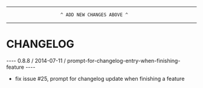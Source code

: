 --------------------------------------------------------------------------------
                        ^ ADD NEW CHANGES ABOVE ^
--------------------------------------------------------------------------------

CHANGELOG
=========

---- 0.8.8 / 2014-07-11 / prompt-for-changelog-entry-when-finishing-feature ----
* fix issue #25, prompt for changelog update when finishing a feature
